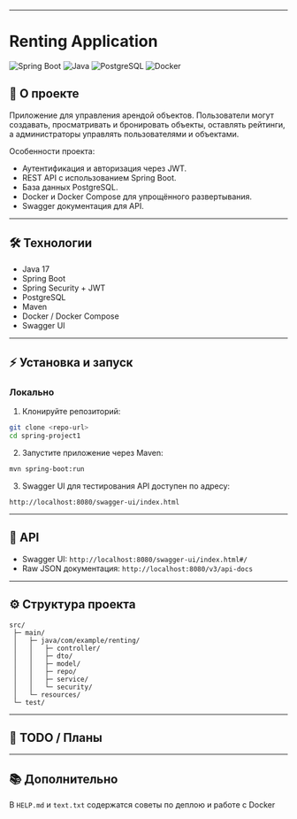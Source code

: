 
---

# Renting Application

![Spring Boot](https://img.shields.io/badge/SpringBoot-2.7-brightgreen)
![Java](https://img.shields.io/badge/Java-17-blue)
![PostgreSQL](https://img.shields.io/badge/PostgreSQL-15-blue)
![Docker](https://img.shields.io/badge/Docker-24.0-blue)

## 📌 О проекте

Приложение для управления арендой объектов. Пользователи могут создавать, просматривать и бронировать объекты, оставлять рейтинги, а администраторы управлять пользователями и объектами.

Особенности проекта:

* Аутентификация и авторизация через JWT.
* REST API с использованием Spring Boot.
* База данных PostgreSQL.
* Docker и Docker Compose для упрощённого развертывания.
* Swagger документация для API.

---

## 🛠 Технологии

* Java 17
* Spring Boot
* Spring Security + JWT
* PostgreSQL
* Maven
* Docker / Docker Compose
* Swagger UI

---

## ⚡ Установка и запуск

### Локально

1. Клонируйте репозиторий:

```bash
git clone <repo-url>
cd spring-project1
```

2. Запустите приложение через Maven:

```bash
mvn spring-boot:run
```

3. Swagger UI для тестирования API доступен по адресу:

```
http://localhost:8080/swagger-ui/index.html
```

---

[//]: # (### Через Docker Compose)

[//]: # ()
[//]: # (1. Соберите и запустите контейнеры:)

[//]: # ()
[//]: # (```bash)

[//]: # (docker compose up --build)

[//]: # (```)

[//]: # ()
[//]: # (2. Приложение и база PostgreSQL запустятся автоматически.)

[//]: # ()
[//]: # (---)
[//]: # ()
[//]: # (### DockerHub &#40;вариант с образом&#41;)

[//]: # ()
[//]: # (1. Собрать Docker образ:)

[//]: # ()
[//]: # (```bash)

[//]: # (docker build -t mydockerhubusername/renting-app .)

[//]: # (```)

[//]: # ()
[//]: # (2. Войти в DockerHub и залить образ:)

[//]: # ()
[//]: # (```bash)

[//]: # (docker login)

[//]: # (docker push mydockerhubusername/renting-app:latest)

[//]: # (```)

[//]: # ()
[//]: # (3. После этого можно запускать через `docker run` или через `docker-compose.yml`.)

[//]: # ()
[//]: # (---)

## 📄 API

* Swagger UI: `http://localhost:8080/swagger-ui/index.html#/`
* Raw JSON документация: `http://localhost:8080/v3/api-docs`

---

## ⚙️ Структура проекта

```
src/
 ├─ main/
 │   ├─ java/com/example/renting/
 │   │   ├─ controller/
 │   │   ├─ dto/
 │   │   ├─ model/
 │   │   ├─ repo/
 │   │   ├─ service/
 │   │   └─ security/
 │   └─ resources/
 └─ test/
```

---

## 🚀 TODO / Планы

[//]: # (* Разобраться с 401 ошибками авторизации.)

[//]: # (* Протестировать все эндпоинты через Postman.)

[//]: # (* Подумать над интеграцией с фронтендом.)

---

## 📚 Дополнительно

В `HELP.md` и `text.txt` содержатся советы по деплою и работе с Docker
